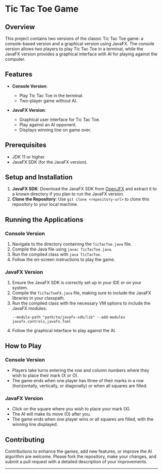 # Tic Tac Toe Game

## Overview
This project contains two versions of the classic Tic Tac Toe game: a console-based version and a graphical version using JavaFX. The console version allows two players to play Tic Tac Toe in a terminal, while the JavaFX version provides a graphical interface with AI for playing against the computer.

## Features
- **Console Version**:
  - Play Tic Tac Toe in the terminal.
  - Two-player game without AI.
  
- **JavaFX Version**:
  - Graphical user interface for Tic Tac Toe.
  - Play against an AI opponent.
  - Displays winning line on game over.

## Prerequisites
- JDK 11 or higher.
- JavaFX SDK (for the JavaFX version).

## Setup and Installation
1. **JavaFX SDK**: Download the JavaFX SDK from [OpenJFX](https://openjfx.io/) and extract it to a known directory if you plan to run the JavaFX version.
2. **Clone the Repository**: Use `git clone <repository-url>` to clone this repository to your local machine.

## Running the Applications

### Console Version
1. Navigate to the directory containing the `TicTacToe.java` file.
2. Compile the Java file using `javac TicTacToe.java`.
3. Run the compiled class with `java TicTacToe`.
4. Follow the on-screen instructions to play the game.

### JavaFX Version
1. Ensure the JavaFX SDK is correctly set up in your IDE or on your system.
2. Compile the `TicTacToeFX.java` file, making sure to include the JavaFX libraries in your classpath.
3. Run the compiled class with the necessary VM options to include the JavaFX modules:
   ```
   --module-path "path/to/javafx-sdk/lib" --add-modules javafx.controls,javafx.fxml

4. Follow the graphical interface to play against the AI.

## How to Play

### Console Version
- Players take turns entering the row and column numbers where they wish to place their mark (X or O).
- The game ends when one player has three of their marks in a row (horizontally, vertically, or diagonally) or when all squares are filled.

### JavaFX Version
- Click on the square where you wish to place your mark (X).
- The AI will make its move (O) after you.
- The game ends when one player wins or all squares are filled, with the winning line displayed.

## Contributing
Contributions to enhance the games, add new features, or improve the AI algorithm are welcome. Please fork the repository, make your changes, and submit a pull request with a detailed description of your improvements.

---
